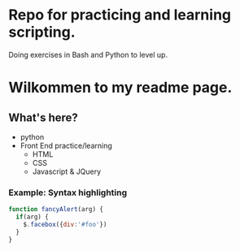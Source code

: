 Repo for practicing and learning scripting.
===========

Doing exercises in Bash and Python to level up.

# Wilkommen to my readme page.
## What's here?

* python
* Front End practice/learning
  * HTML
  * CSS
  * Javascript & JQuery


### Example: Syntax highlighting
```javascript
function fancyAlert(arg) {
  if(arg) {
    $.facebox({div:'#foo'})
  }
}
```
